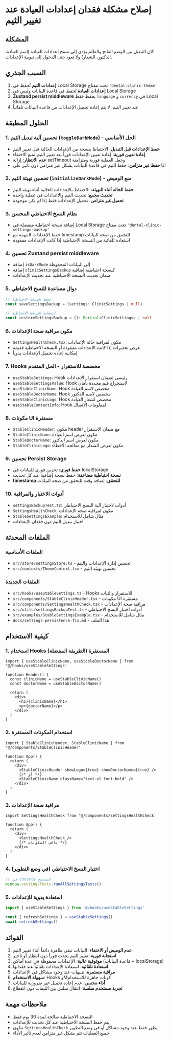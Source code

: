 # إصلاح مشكلة فقدان إعدادات العيادة عند تغيير الثيم

## المشكلة
كان التبديل بين الوضع الفاتح والظلم يؤدي إلى مسح إعدادات العيادة (اسم العيادة، الدكتور، الشعار) ولا تعود حتى الدخول إلى تبويبة الإعدادات.

## السبب الجذري
1. **إعدادات الثيم** تُحفظ في Local Storage تحت مفتاح `'dental-clinic-theme'`
2. **إعدادات العيادة** تُحفظ في قاعدة البيانات وليس في Local Storage
3. **Zustand persist middleware** يحفظ فقط `language` و `currency` في Local Storage
4. عند تغيير الثيم، لا يتم إعادة تحميل الإعدادات من قاعدة البيانات تلقائياً

## الحلول المطبقة

### 1. تحسين آلية تبديل الثيم (`toggleDarkMode`) - الحل الأساسي
- **حفظ الإعدادات قبل التبديل**: الاحتفاظ بنسخة من الإعدادات الحالية قبل تغيير الثيم
- **إعادة تعيين فورية**: إعادة تعيين الإعدادات فوراً بعد تغيير الثيم لمنع الاختفاء
- **عدم الانتظار**: إزالة setTimeout وجعل العملية فورية ومتزامنة
- **حفظ غير متزامن**: حفظ الثيم في قاعدة البيانات بشكل غير متزامن دون تأثير على UI

### 2. تحسين تهيئة الثيم (`initializeDarkMode`) - منع الوميض
- **حفظ الحالة أثناء التهيئة**: الاحتفاظ بالإعدادات الحالية أثناء تهيئة الثيم
- **تحديث مجمع**: تحديث الثيم والإعدادات في عملية واحدة
- **تحميل غير متزامن**: تحميل الإعدادات فقط إذا لم تكن موجودة

### 3. نظام النسخ الاحتياطي المحسن
- إضافة نسخة احتياطية منفصلة في Local Storage تحت مفتاح `'dental-clinic-settings-backup'`
- حفظ الإعدادات المهمة مع timestamp للتحقق من صحة البيانات
- استعادة تلقائية من النسخة الاحتياطية إذا كانت الإعدادات مفقودة

### 4. تحسين Zustand persist middleware
- إضافة `isDarkMode` إلى البيانات المحفوظة
- إضافة `clinicSettingsBackup` كنسخة احتياطية إضافية
- ضمان تحديث النسخة الاحتياطية عند تحديث الإعدادات

### 5. دوال مساعدة للنسخ الاحتياطي
```typescript
// حفظ النسخة الاحتياطية
const saveSettingsBackup = (settings: ClinicSettings | null)

// استعادة النسخة الاحتياطية
const restoreSettingsBackup = (): Partial<ClinicSettings> | null
```

### 6. مكون مراقبة صحة الإعدادات
- `SettingsHealthCheck.tsx`: مكون لمراقبة حالة الإعدادات
- عرض تحذيرات إذا كانت الإعدادات مفقودة أو النسخة الاحتياطية قديمة
- إمكانية إعادة تحميل الإعدادات يدوياً

### 7. Hooks مخصصة للاستقرار - الحل المتقدم
- `useStableSettings`: Hook رئيسي لضمان استقرار الإعدادات
- `useStableSettingsValue`: Hook لاستخراج قيم محددة بأمان
- `useStableClinicName`: Hook مخصص لاسم العيادة
- `useStableDoctorName`: Hook مخصص لاسم الدكتور
- `useStableClinicLogo`: Hook مخصص لشعار العيادة
- `useStableContactInfo`: Hook لمعلومات الاتصال

### 8. مكونات UI مستقرة
- `StableClinicHeader`: مكون header مع ضمان الاستقرار
- `StableClinicName`: مكون لعرض اسم العيادة
- `StableDoctorName`: مكون لعرض اسم الدكتور
- `StableClinicLogo`: مكون لعرض الشعار مع معالجة الأخطاء

### 9. تحسين Persist Storage
- **حفظ فوري**: تخزين فوري للبيانات في localStorage
- **نسخة احتياطية مضاعفة**: حفظ نسخة إضافية عند كل تحديث
- **timestamp للتحقق**: إضافة وقت للتحقق من صحة البيانات

### 10. أدوات الاختبار والمراقبة
- `settingsBackupTest.ts`: أدوات لاختبار آلية النسخ الاحتياطي
- `SettingsHealthCheck`: مكون لمراقبة صحة الإعدادات
- `StableSettingsExample`: مثال شامل للاستخدام
- اختبار تبديل الثيم دون فقدان الإعدادات

## الملفات المحدثة

### الملفات الأساسية
- `src/store/settingsStore.ts` - تحسين إدارة الإعدادات والثيم
- `src/contexts/ThemeContext.tsx` - تحسين تهيئة الثيم

### الملفات الجديدة
- `src/hooks/useStableSettings.ts` - Hooks للاستقرار والثبات
- `src/components/StableClinicHeader.tsx` - مكونات UI مستقرة
- `src/components/SettingsHealthCheck.tsx` - مراقبة صحة الإعدادات
- `src/utils/settingsBackupTest.ts` - أدوات اختبار النسخ الاحتياطي
- `src/examples/StableSettingsExample.tsx` - مثال شامل للاستخدام
- `docs/settings-persistence-fix.md` - هذا الملف

## كيفية الاستخدام

### 1. استخدام Hooks المستقرة (الطريقة المفضلة)
```tsx
import { useStableClinicName, useStableDoctorName } from '@/hooks/useStableSettings'

function Header() {
  const clinicName = useStableClinicName()
  const doctorName = useStableDoctorName()

  return (
    <div>
      <h1>{clinicName}</h1>
      <p>{doctorName}</p>
    </div>
  )
}
```

### 2. استخدام المكونات المستقرة
```tsx
import { StableClinicHeader, StableClinicName } from '@/components/StableClinicHeader'

function App() {
  return (
    <div>
      <StableClinicHeader showLogo={true} showDoctorName={true} />
      {/* أو */}
      <StableClinicName className="text-xl font-bold" />
    </div>
  )
}
```

### 3. مراقبة صحة الإعدادات
```tsx
import SettingsHealthCheck from '@/components/SettingsHealthCheck'

function App() {
  return (
    <div>
      <SettingsHealthCheck />
      {/* باقي المكونات */}
    </div>
  )
}
```

### 4. اختبار النسخ الاحتياطي (في وضع التطوير)
```javascript
// في console المتصفح
window.settingsTests.runAllSettingsTests()
```

### 5. استعادة يدوية للإعدادات
```typescript
import { useStableSettings } from '@/hooks/useStableSettings'

const { refreshSettings } = useStableSettings()
await refreshSettings()
```

## الفوائد

1. **عدم الوميض أو الاختفاء**: البيانات تبقى ظاهرة دائماً أثناء تغيير الثيم
2. **استجابة فورية**: تغيير الثيم يحدث فوراً دون انتظار أو تأخير
3. **موثوقية عالية**: الإعدادات محفوظة في عدة أماكن (قاعدة البيانات + localStorage)
4. **استعادة تلقائية**: استعادة الإعدادات تلقائياً عند فقدانها
5. **مراقبة مستمرة**: تنبيهات عند وجود مشاكل في الإعدادات
6. **سهولة الاستخدام**: Hooks وMكونات جاهزة للاستخدام
7. **أداء محسن**: عدم إعادة تحميل غير ضرورية للبيانات
8. **تجربة مستخدم سلسة**: انتقال سلس بين الثيمات دون انقطاع

## ملاحظات مهمة

- النسخة الاحتياطية صالحة لمدة 30 يوم فقط
- يتم حفظ النسخة الاحتياطية عند كل تحديث للإعدادات
- مكون `SettingsHealthCheck` يظهر فقط عند وجود مشاكل أو في وضع التطوير
- جميع العمليات تتم بشكل غير متزامن لعدم تأثير الأداء
